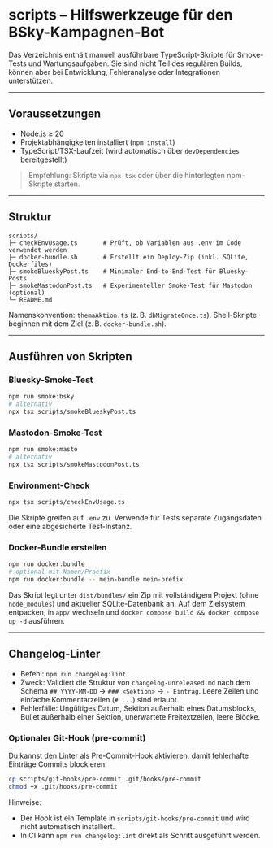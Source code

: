# scripts – Hilfswerkzeuge für den BSky-Kampagnen-Bot

Das Verzeichnis enthält manuell ausführbare TypeScript-Skripte für Smoke-Tests und Wartungsaufgaben. Sie sind nicht Teil des regulären Builds, können aber bei Entwicklung, Fehleranalyse oder Integrationen unterstützen.

---

## Voraussetzungen

- Node.js ≥ 20
- Projektabhängigkeiten installiert (`npm install`)
- TypeScript/TSX-Laufzeit (wird automatisch über `devDependencies` bereitgestellt)

> Empfehlung: Skripte via `npx tsx` oder über die hinterlegten npm-Skripte starten.

---

## Struktur

```
scripts/
├─ checkEnvUsage.ts       # Prüft, ob Variablen aus .env im Code verwendet werden
├─ docker-bundle.sh       # Erstellt ein Deploy-Zip (inkl. SQLite, Dockerfiles)
├─ smokeBlueskyPost.ts    # Minimaler End-to-End-Test für Bluesky-Posts
├─ smokeMastodonPost.ts   # Experimenteller Smoke-Test für Mastodon (optional)
└─ README.md
```

Namenskonvention: `themaAktion.ts` (z. B. `dbMigrateOnce.ts`). Shell-Skripte beginnen mit dem Ziel (z. B. `docker-bundle.sh`).

---

## Ausführen von Skripten

### Bluesky-Smoke-Test

```bash
npm run smoke:bsky
# alternativ
npx tsx scripts/smokeBlueskyPost.ts
```

### Mastodon-Smoke-Test

```bash
npm run smoke:masto
# alternativ
npx tsx scripts/smokeMastodonPost.ts
```

### Environment-Check

```bash
npx tsx scripts/checkEnvUsage.ts
```

Die Skripte greifen auf `.env` zu. Verwende für Tests separate Zugangsdaten oder eine abgesicherte Test-Instanz.

### Docker-Bundle erstellen

```bash
npm run docker:bundle
# optional mit Namen/Praefix
npm run docker:bundle -- mein-bundle mein-prefix
```

Das Skript legt unter `dist/bundles/` ein Zip mit vollständigem Projekt (ohne `node_modules`) und aktueller SQLite-Datenbank an. Auf dem Zielsystem entpacken, in `app/` wechseln und `docker compose build && docker compose up -d` ausführen.

---

## Changelog-Linter

- Befehl: `npm run changelog:lint`
- Zweck: Validiert die Struktur von `changelog-unreleased.md` nach dem Schema
  `## YYYY-MM-DD` → `### <Sektion>` → `- Eintrag`. Leere Zeilen und einfache Kommentarzeilen (`# ...`) sind erlaubt.
- Fehlerfälle: Ungültiges Datum, Sektion außerhalb eines Datumsblocks, Bullet außerhalb einer Sektion, unerwartete Freitextzeilen, leere Blöcke.

### Optionaler Git-Hook (pre-commit)

Du kannst den Linter als Pre-Commit-Hook aktivieren, damit fehlerhafte Einträge Commits blockieren:

```bash
cp scripts/git-hooks/pre-commit .git/hooks/pre-commit
chmod +x .git/hooks/pre-commit
```

Hinweise:
- Der Hook ist ein Template in `scripts/git-hooks/pre-commit` und wird nicht automatisch installiert.
- In CI kann `npm run changelog:lint` direkt als Schritt ausgeführt werden.
